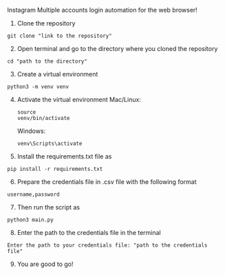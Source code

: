 Instagram Multiple accounts login automation for the web browser!

1. Clone the repository
  <pre><code>git clone "link to the repository"</code></pre>

2. Open terminal and go to the directory where you cloned the repository
  <pre><code>cd "path to the directory"</code></pre>

3. Create a virtual environment
  <pre><code>python3 -m venv venv</code></pre>

4. Activate the virtual environment
  Mac/Linux: <pre><code>source venv/bin/activate</code></pre>
  Windows: <pre><code>venv\Scripts\activate</code></pre>

5. Install the requirements.txt file as
  <pre><code>pip install -r requirements.txt</code></pre>

6. Prepare the credentials file in .csv file with the following format
  <pre><code>username,password</code></pre>

7. Then run the script as
  <pre><code>python3 main.py</code></pre>

8. Enter the path to the credentials file in the terminal
  <pre><code>Enter the path to your credentials file: "path to the credentials file"</code></pre>

9. You are good to go!
